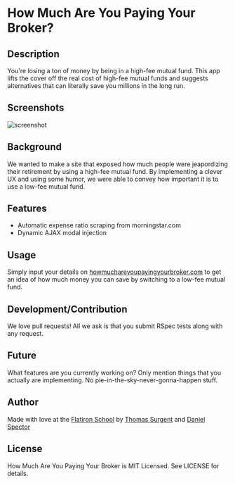 # How Much Are You Paying Your Broker?

## Description

You're losing a ton of money by being in a high-fee mutual fund. This app lifts the cover off the real cost of high-fee mutual funds and suggests alternatives that can literally save you millions in the long run.

## Screenshots

![screenshot](http://imgur.com/Hmv6dUc)

## Background

We wanted to make a site that exposed how much people were jeapordizing their retirement by using a high-fee mutual fund. By implementing a clever UX and using some humor, we were able to convey how important it is to use a low-fee mutual fund.

## Features

* Automatic expense ratio scraping from morningstar.com
* Dynamic AJAX modal injection

## Usage

Simply input your details on [howmuchareyoupayingyourbroker.com](howmuchareyoupayingyourbroker.com) to get an idea of how much money you can save by switching to a low-fee mutual fund.

## Development/Contribution

We love pull requests! All we ask is that you submit RSpec tests along with any request.

## Future

What features are you currently working on? Only mention things that you
actually are implementing. No pie-in-the-sky-never-gonna-happen stuff.

## Author

Made with love at the [Flatiron School](www.flatironschool.com) by [Thomas Surgent](www.twitter.com/surgentt) and [Daniel Spector](www.twittr.com/danielspecs) 

## License

How Much Are You Paying Your Broker is MIT Licensed. See LICENSE for details.